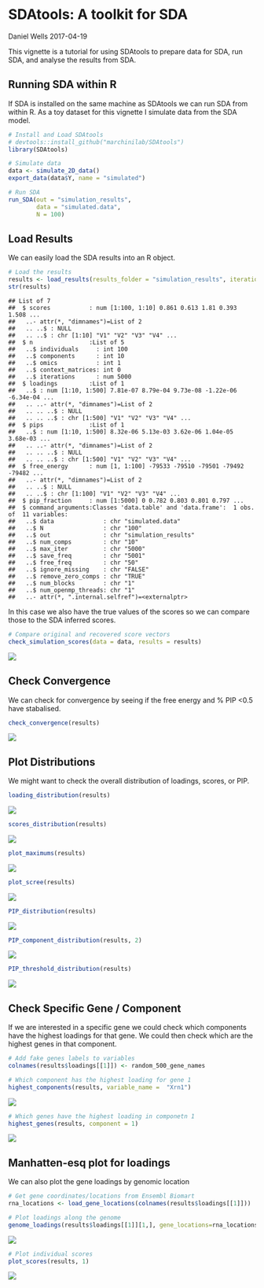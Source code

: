 SDAtools: A toolkit for SDA
================
Daniel Wells
2017-04-19

This vignette is a tutorial for using SDAtools to prepare data for SDA, run SDA, and analyse the results from SDA.

Running SDA within R
--------------------

If SDA is installed on the same machine as SDAtools we can run SDA from within R. As a toy dataset for this vignette I simulate data from the SDA model.

``` r
# Install and Load SDAtools
# devtools::install_github("marchinilab/SDAtools")
library(SDAtools)

# Simulate data
data <- simulate_2D_data()
export_data(data$Y, name = "simulated")

# Run SDA
run_SDA(out = "simulation_results",
        data = "simulated.data",
        N = 100)
```

Load Results
------------

We can easily load the SDA results into an R object.

``` r
# Load the results
results <- load_results(results_folder = "simulation_results", iteration = 5000)
str(results)
```

    ## List of 7
    ##  $ scores           : num [1:100, 1:10] 0.861 0.613 1.81 0.393 1.508 ...
    ##   ..- attr(*, "dimnames")=List of 2
    ##   .. ..$ : NULL
    ##   .. ..$ : chr [1:10] "V1" "V2" "V3" "V4" ...
    ##  $ n                :List of 5
    ##   ..$ individuals     : int 100
    ##   ..$ components      : int 10
    ##   ..$ omics           : int 1
    ##   ..$ context_matrices: int 0
    ##   ..$ iterations      : num 5000
    ##  $ loadings         :List of 1
    ##   ..$ : num [1:10, 1:500] 7.81e-07 8.79e-04 9.73e-08 -1.22e-06 -6.34e-04 ...
    ##   .. ..- attr(*, "dimnames")=List of 2
    ##   .. .. ..$ : NULL
    ##   .. .. ..$ : chr [1:500] "V1" "V2" "V3" "V4" ...
    ##  $ pips             :List of 1
    ##   ..$ : num [1:10, 1:500] 8.32e-06 5.13e-03 3.62e-06 1.04e-05 3.68e-03 ...
    ##   .. ..- attr(*, "dimnames")=List of 2
    ##   .. .. ..$ : NULL
    ##   .. .. ..$ : chr [1:500] "V1" "V2" "V3" "V4" ...
    ##  $ free_energy      : num [1, 1:100] -79533 -79510 -79501 -79492 -79482 ...
    ##   ..- attr(*, "dimnames")=List of 2
    ##   .. ..$ : NULL
    ##   .. ..$ : chr [1:100] "V1" "V2" "V3" "V4" ...
    ##  $ pip_fraction     : num [1:5000] 0 0.782 0.803 0.801 0.797 ...
    ##  $ command_arguments:Classes 'data.table' and 'data.frame':  1 obs. of  11 variables:
    ##   ..$ data              : chr "simulated.data"
    ##   ..$ N                 : chr "100"
    ##   ..$ out               : chr "simulation_results"
    ##   ..$ num_comps         : chr "10"
    ##   ..$ max_iter          : chr "5000"
    ##   ..$ save_freq         : chr "5001"
    ##   ..$ free_freq         : chr "50"
    ##   ..$ ignore_missing    : chr "FALSE"
    ##   ..$ remove_zero_comps : chr "TRUE"
    ##   ..$ num_blocks        : chr "1"
    ##   ..$ num_openmp_threads: chr "1"
    ##   ..- attr(*, ".internal.selfref")=<externalptr>

In this case we also have the true values of the scores so we can compare those to the SDA inferred scores.

``` r
# Compare original and recovered score vectors
check_simulation_scores(data = data, results = results)
```

![](vignette_files/figure-markdown_github/compare-1.png)

Check Convergence
-----------------

We can check for convergence by seeing if the free energy and % PIP &lt;0.5 have stabalised.

``` r
check_convergence(results)
```

![](vignette_files/figure-markdown_github/convergence-1.png)

Plot Distributions
------------------

We might want to check the overall distribution of loadings, scores, or PIP.

``` r
loading_distribution(results)
```

![](vignette_files/figure-markdown_github/distributions-1.png)

``` r
scores_distribution(results)
```

![](vignette_files/figure-markdown_github/distributions-2.png)

``` r
plot_maximums(results)
```

![](vignette_files/figure-markdown_github/distributions-3.png)

``` r
plot_scree(results)
```

![](vignette_files/figure-markdown_github/distributions-4.png)

``` r
PIP_distribution(results)
```

![](vignette_files/figure-markdown_github/distributions-5.png)

``` r
PIP_component_distribution(results, 2)
```

![](vignette_files/figure-markdown_github/distributions-6.png)

``` r
PIP_threshold_distribution(results)
```

![](vignette_files/figure-markdown_github/distributions-7.png)

Check Specific Gene / Component
-------------------------------

If we are interested in a specific gene we could check which components have the highest loadings for that gene. We could then check which are the highest genes in that component.

``` r
# Add fake genes labels to variables
colnames(results$loadings[[1]]) <- random_500_gene_names

# Which component has the highest loading for gene 1
highest_components(results, variable_name =  "Xrn1")
```

![](vignette_files/figure-markdown_github/specific-1.png)

``` r
# Which genes have the highest loading in componetn 1
highest_genes(results, component = 1)
```

![](vignette_files/figure-markdown_github/specific-2.png)

Manhatten-esq plot for loadings
-------------------------------

We can also plot the gene loadings by genomic location

``` r
# Get gene coordinates/locations from Ensembl Biomart
rna_locations <- load_gene_locations(colnames(results$loadings[[1]]))

# Plot loadings along the genome
genome_loadings(results$loadings[[1]][1,], gene_locations=rna_locations)
```

![](vignette_files/figure-markdown_github/manhatten-1.png)

``` r
# Plot individual scores
plot_scores(results, 1)
```

![](vignette_files/figure-markdown_github/manhatten-2.png)
